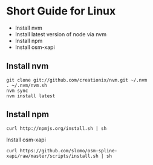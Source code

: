 Short Guide for Linux
=====================

* Install nvm
* Install latest version of node via nvm
* Install npm
* Install osm-xapi

Install nvm
-----------

    git clone git://github.com/creationix/nvm.git ~/.nvm
    . ~/.nvm/nvm.sh
    nvm sync
    nvm install latest

Install npm
-----------

    curl http://npmjs.org/install.sh | sh

Install osm-xapi

    curl https://github.com/slomo/osm-spline-xapi/raw/master/scripts/install.sh | sh
